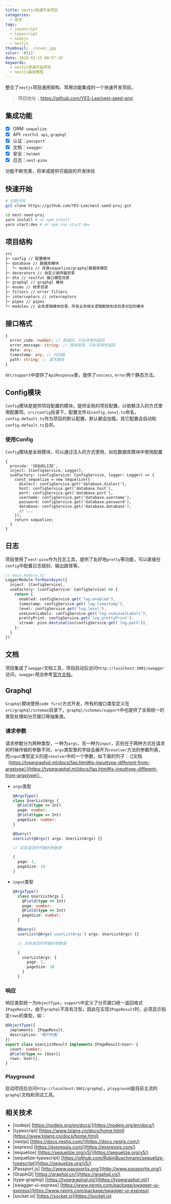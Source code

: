 ```yaml
---
title: nestjs快速开发项目
categories:
  - 技术
tags:
  - javascript
  - typescript
  - nodejs
  - nestjs
thumbnail: ./cover.jpg
color: '#111'
date: 2020-02-15 00:57:10
keywords:
  - nestjs快速开始项目
  - nestjs基础教程
---
```



整合了`nestjs`项目通用架构、常用功能集成的一个快速开发项目。

<!-- more -->

> 项目地址：https://github.com/YES-Lee/nest-seed-proj

## 集成功能

* [x] ORM: `sequelize`
* [x] API: `restful api`, `graphql`
* [x] 认证：`passport`
* [x] 文档：`swagger`
* [x] 安全：`helmet`
* [x] 日志：`nest-pino`

功能不断完善，将来或提供可插拔的开发体验

## 快速开始

```bash
# 拉取代码
git clone https://github.com/YES-Lee/nest-seed-proj.git

cd nest-seed-proj
yarn install # or npm intall
yarn start:dev # or npm run start:dev
```

## 项目结构

```bash
src
├─ config // 配置模块
├─ database // 数据库模块
│  └─ models // 存放sequelize/graphql数据库模型
├─ decorators // 自定义装饰器目录
├─ dto // restful 接口模型目录
├─ graphql // graphql 模块
├─ enums // 枚举目录
├─ filters // error filters
├─ interceptors // interceptors
├─ pipes // pipes
└─ modules // 业务逻辑模块目录，所有业务相关逻辑都放到该目录对应的模块
```

## 接口格式

```typescript
{
  error_code: number; // 错误码，只在异常时返回
  error_message: string; // 错误信息，只在异常时返回
  data: any;
  timestamp: any; // 时间戳
  path: string; // 请求路径
}
```

`dtc/support`中提供了`ApiResponse`类，提供了`success`, `error`两个静态方法。

## Config模块

`Config`模块是提供项目配置的模块，提供全局的项目配置，以依赖注入的方式使用配置项。`src/config`目录下，配置文件以`config.{env}.ts`命名，`config.default.ts`作为项目的默认配置，默认都会加载，其它配置会自动和`config.default.ts`合并。

### 使用Config

`Config`模块是全局模块，可以通过注入的方式使用，如在数据库模块中使用配置

```typescript{6-11}
{
  provide: 'SEQUELIZE',
  inject: [ConfigService, Logger],
  useFactory: (configService: ConfigService, logger: Logger) => {
    const sequelize = new Sequelize({
      dialect: configService.get('database.dialect'),
      host: configService.get('database.host'),
      port: configService.get('database.port'),
      username: configService.get('database.username'),
      password: configService.get('database.password'),
      database: configService.get('database.database'),
      // ...
    });
    return sequelize;
  }
}
```

## 日志

项目使用了`nest-pino`作为日志工具，提供了友好地`pretty`等功能，可以直接在`config`中配置日志级别、输出路径等。

```typescript
// main.module.ts
LoggerModule.forRootAsync({
  inject: [ConfigService],
  useFactory: (configService: ConfigService) => {
    return {
      enabled: configService.get('log.enabled'),
      timestamp: configService.get('log.timestamp'),
      level: configService.get('log.level'),
      useLevelLabels: configService.get('log.useLevelLabels'),
      prettyPrint: configService.get('log.prettyPrint'),
      stream: pino.destination(configService.get('log.path')),
    };
  }
})
```

## 文档

项目集成了`swagger`文档工具，项目启动后访问`http://localhost:3001/swagger`访问，`swagger`用法参考[官方文档](https://docs.nestjs.com/recipes/swagger)。

## Graphql

`Graphql`模块使用`code first`方式开发，所有的接口类型定义在`src/graphql/schemas`目录下，`graphql/schemas/support`中也提供了全局统一的类型处理如分页接口等抽象类。

### 请求参数

请求参数分为两种类型，一种为`args`，另一种为`input`，区别在于两种方式在请求的时候传输的参数不同，`args`类型里的字段会展开为`resolver`方法的参数列表，而`input`类型定义的是`resolver`中的一个参数，如下面的列子：（[文档（https://typegraphql.ml/docs/faq.html#is-inputtype-different-from-argstype）](https://typegraphql.ml/docs/faq.html#is-inputtype-different-from-argstype)）

* `args`类型

  ```typescript
  @ArgsType()
  class UserListArgs {
    @Field(type => Int)
    page: number;
    @Field(type => Int)
    pageSize: number;
  }

  @Query()
  userList(@Args() args: UserListArgs) {}

  // 实际请求时传输的参数是

  {
    page: 1,
    pageSize: 10
  }

  ```

* `input`类型

  ```typescript
  @ArgsType()
    class UserListArgs {
      @Field(type => Int)
      page: number;
      @Field(type => Int)
      pageSize: number;
    }

    @Query()
    userList(@Args('userListArgs') args: UserListArgs) {}

    // 实际请求时传输的参数是

    {
      userListArgs: {
        page: 1,
        pageSize: 10
      }
    }

  ```

### 响应

响应类型统一为`ObjectType`，`support`中定义了分页接口统一返回格式`IPageResult`，由于`graphql`不具有泛型，因此在实现`IPageResult`时，必须显示指定`rows`的类型，如：

```typescript
@ObjectType({
  implements: IPageResult,
  description: '用户列表'
})
export class UserListResult implements IPageResult<User> {
  count: number;
  @Field(type => [User])
  rows: User[];
}
```

### Playground

启动项目后访问`http://localhost:3001/graphql`，`playground`是目前主流的`graphql`文档和测试工具。

## 相关技术

* [nodejs] [https://nodejs.org/en/docs/](https://nodejs.org/en/docs/)
* [typescript] [https://www.tslang.cn/docs/home.html](https://www.tslang.cn/docs/home.html)
* [nestjs] [https://docs.nestjs.com/](https://docs.nestjs.com/)
* [express] [https://expressjs.com/](https://expressjs.com/)
* [sequelize] [https://sequelize.org/v5/](https://sequelize.org/v5/)
* [sequelize-typescript] [https://github.com/RobinBuschmann/sequelize-typescript](https://sequelize.org/v5/)
* [Passport.js] [http://www.passportjs.org/](http://www.passportjs.org/)
* [GraphQl] [https://graphql.cn/](https://graphql.cn/)
* [type-graphql] [https://typegraphql.ml/](https://typegraphql.ml/)
* [swagger-ui-express] [https://www.npmjs.com/package/swagger-ui-express](https://www.npmjs.com/package/swagger-ui-express)
* [socket.io] [https://socket.io](https://socket.io)
